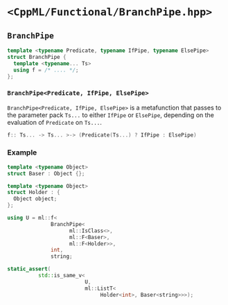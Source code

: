 # `<CppML/Functional/BranchPipe.hpp>`

## `BranchPipe`

```c++
template <typename Predicate, typename IfPipe, typename ElsePipe>
struct BranchPipe {
  template <typename... Ts>
  using f = /* .... */;
};
```
### `BranchPipe<Predicate, IfPipe, ElsePipe>`

`BranchPipe<Predicate, IfPipe, ElsePipe>` is a metafunction that passes to the parameter pack `Ts...` to either `IfPipe` or `ElsePipe`, depending on the evaluation of `Predicate` on `Ts...`.

```c++
f:: Ts... -> Ts... >-> (Predicate(Ts...) ? IfPipe : ElsePipe)
```

### Example

```c++
template <typename Object>
struct Baser : Object {};

template <typename Object>
struct Holder : {
  Object object;
};

using U = ml::f<
              BranchPipe<
                    ml::IsClass<>,
                    ml::F<Baser>,
                    ml::F<Holder>>,
              int,
              string;

static_assert(
          std::is_same_v<
                         U,
                         ml::ListT<
                              Holder<int>, Baser<string>>>);
```



